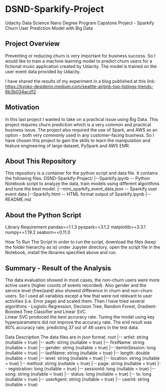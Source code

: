# DSND-Sparkify-Project

Udacity Data Science Nano Degree Program Capstone Project - Sparkify Churn User Prediction Model with Big Data

## Project Overview
Preventing or reducing churn is very important for business success.  So I would like to train a machine learning model to predict churn users for a fictional music application created by Udacity.  The model is trained on the user event data provided by Udacity.

I have shared the results of my experiment in a blog published at this link:
https://kyoko-desiderio.medium.com/seattle-airbnb-top-listings-trends-6b3b034acd12


## Motivation
In this last project I wanted to take on a practical issue using Big Data.  This project requires churn prediction which is a very common and practical business issue.  The project also required the use of Spark, and AWS as an option - both very commonly used in any customer-facing business.  So I have chosen this project to gain the skills to learn the manipulation and feature engineering of large dataset, PySpark and AWS EMR.


## About This Repository
This repository is a container for the python script and data file.  It contains the following files.
DSND-Sparkify-Project/ 
	|--Sparkify.ipynb -- Python Notebook script to analyze the data, train models using different algorithms and tune the best model. 
	|--mini_sparkify_event_data.json -- Sparkify user event data
	|--Sparkify.html -- HTML format output of Sparkify.ipynb
	|--README.md


## About the Python Script
Library Requirement
	pandas==1.1.3
	pyspark==3.1.2
	matplotlib==3.3.1
	numpy==1.19.2
	seaborn==0.11.0

How To Run The Script
In order to run the script, download the files (keep the folder hierarchy as is) under Jupyter directory, open the script file in the Notebook, install the libraries specified above and run.


## Summary - Result of the Analysis
The data evaluation showed in most cases, the non-churn users were more active users (higher counts of events recorded).  Also gender and the service level (free/paid) also showed difference in churn and non-churn users.  So I used all variables except a few that were not relevant to user activities (i.e. Error page) and scaled them.
Then I have tried several algorithms - Logistic Regression, Decision Tree, Random Forest, Gradient-Boosted Tree Classifier and Linear SVC.  
Linear SVC produced the best accuracy rate.  Tuning the model using key hyperparameters did not improve the accuracy rate.  The end result was 80% accuracy rate, predicting 37 out of 46 users in the test data.


Data Description
The data files are in json format.
root
 |-- artist: string (nullable = true)
 |-- auth: string (nullable = true)
 |-- firstName: string (nullable = true)
 |-- gender: string (nullable = true)
 |-- itemInSession: long (nullable = true)
 |-- lastName: string (nullable = true)
 |-- length: double (nullable = true)
 |-- level: string (nullable = true)
 |-- location: string (nullable = true)
 |-- method: string (nullable = true)
 |-- page: string (nullable = true)
 |-- registration: long (nullable = true)
 |-- sessionId: long (nullable = true)
 |-- song: string (nullable = true)
 |-- status: long (nullable = true)
 |-- ts: long (nullable = true)
 |-- userAgent: string (nullable = true)
 |-- userId: string (nullable = true)

